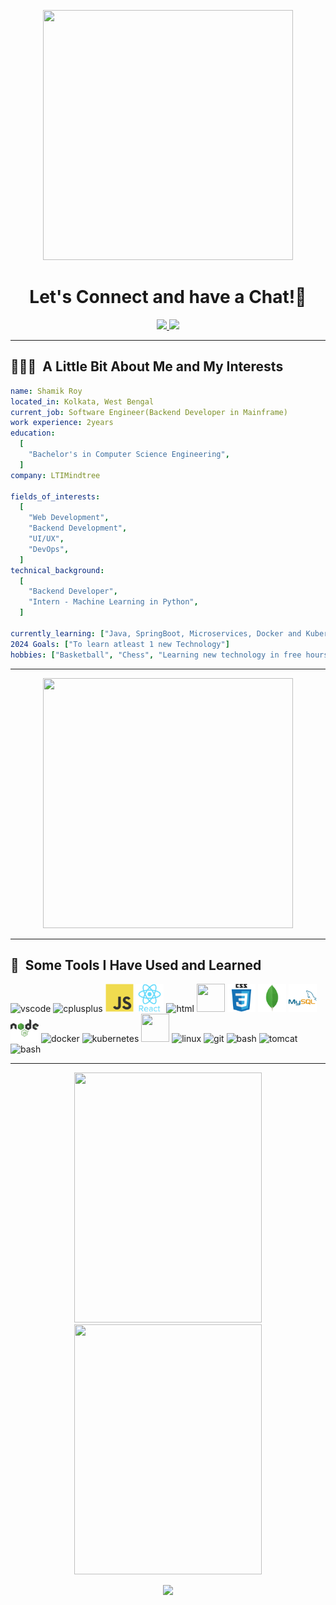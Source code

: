 <p align="center">
<img src="https://i.giphy.com/media/v1.Y2lkPTc5MGI3NjExdGh5N292dXIyZWl5dGw4cDVmdGM4N3U1cnF5ZTUxZGljNHF0NDhlaiZlcD12MV9pbnRlcm5hbF9naWZfYnlfaWQmY3Q9Zw/CrFLL3CnRpw5ddlBMm/giphy.gif" width="400" height="400"/>
</p>

<h1 align="center">
  Let's Connect and have a Chat!💬
</h1>

<p align="center">
<a href="https://vercel.com/shamik-roys-projects">
  <img height="50" src="https://user-images.githubusercontent.com/46517096/166972883-f5f1d88c-0246-4374-88ac-ded0f2cf0699.png"/>
</a>
<a href="https://www.linkedin.com/in/shamikroy25/">
  <img height="50" src="https://user-images.githubusercontent.com/46517096/166973395-19676cd8-f8ec-4abf-83ff-da8243505b82.png"/>
</a>
</p>

---

<h2> 👨🏻‍💻 &nbsp;A Little Bit About Me and My Interests</h2>

```yaml
name: Shamik Roy
located_in: Kolkata, West Bengal
current_job: Software Engineer(Backend Developer in Mainframe)
work experience: 2years
education:
  [
    "Bachelor's in Computer Science Engineering",
  ]
company: LTIMindtree

fields_of_interests:
  [
    "Web Development",
    "Backend Development",
    "UI/UX",
    "DevOps",
  ]
technical_background:
  [
    "Backend Developer",
    "Intern - Machine Learning in Python",
  ]
  
currently_learning: ["Java, SpringBoot, Microservices, Docker and Kubernetes"]
2024 Goals: ["To learn atleast 1 new Technology"]
hobbies: ["Basketball", "Chess", "Learning new technology in free hours"]
```
  
---  

<p align="center">
<img src="https://i.giphy.com/media/v1.Y2lkPTc5MGI3NjExeWd4b2Y3aDdma3dwejAxOTRyYzVvN2dmeWtxYWo1ZXlmOG4wbnVueSZlcD12MV9pbnRlcm5hbF9naWZfYnlfaWQmY3Q9Zw/DPkmxreCZxr7QD9Bq8/giphy.gif" width="400" height="400"/>
</p>

---
  
<h2> 🚀 &nbsp;Some Tools I Have Used and Learned</h2>
<p align="left">
<img src="https://cdn.jsdelivr.net/gh/devicons/devicon/icons/vscode/vscode-original.svg" alt="vscode" width="45" height="45"/>
<img src="https://cdn.jsdelivr.net/gh/devicons/devicon/icons/cplusplus/cplusplus-original.svg" alt="cplusplus" width="45" height="45"/>
<img src="https://raw.githubusercontent.com/devicons/devicon/master/icons/javascript/javascript-original.svg" alt="javascript" width="45" height="45" />
<img src="https://raw.githubusercontent.com/devicons/devicon/master/icons/react/react-original-wordmark.svg" alt="react" width="45" height="45" />
<img src="https://cdn.jsdelivr.net/gh/devicons/devicon/icons/html5/html5-original.svg" alt="html" width="45" height="45"/>
<img src="https://cdn.jsdelivr.net/gh/devicons/devicon@latest/icons/bootstrap/bootstrap-original-wordmark.svg" width="45" height="45" />
<img src="https://raw.githubusercontent.com/devicons/devicon/master/icons/css3/css3-original-wordmark.svg" alt="css3" width="45" height="45" />
<img src="https://raw.githubusercontent.com/devicons/devicon/master/icons/mongodb/mongodb-original.svg" alt="mongodb" width="45" height="45" />
<img src="https://raw.githubusercontent.com/devicons/devicon/master/icons/mysql/mysql-original-wordmark.svg" alt="mysql" width="45" height="45" />
<img src="https://raw.githubusercontent.com/devicons/devicon/master/icons/nodejs/nodejs-original-wordmark.svg" alt="nodejs" width="45" height="45" />
<img src="https://cdn.jsdelivr.net/gh/devicons/devicon/icons/docker/docker-original.svg" alt="docker" width="45" height="45"/>
<img src="https://cdn.jsdelivr.net/gh/devicons/devicon/icons/kubernetes/kubernetes-plain.svg" alt="kubernetes" width="45" height="45"/>
<img src="https://cdn.jsdelivr.net/gh/devicons/devicon/icons/amazonwebservices/amazonwebservices-plain-wordmark.svg" width="45" height="45"/>
<img src="https://cdn.jsdelivr.net/gh/devicons/devicon/icons/linux/linux-original.svg" alt="linux" width="45" height="45"/>       
<img src="https://cdn.jsdelivr.net/gh/devicons/devicon/icons/git/git-original.svg" alt="git" width="45" height="45"/>
<img src="https://cdn.jsdelivr.net/gh/devicons/devicon/icons/bash/bash-original.svg" alt="bash" width="45" height="45"/>
<img src="https://cdn.jsdelivr.net/gh/devicons/devicon@latest/icons/tomcat/tomcat-original-wordmark.svg" alt="tomcat" width="45" height="45"/>
<img src="https://cdn.jsdelivr.net/gh/devicons/devicon@latest/icons/spring/spring-original-wordmark.svg" alt="bash" width="45" height="45"/>
            
</p>

---

<p align="center">
<img src="https://i.giphy.com/media/v1.Y2lkPTc5MGI3NjExOG8xaDViajk1cXppMGQwdWpsazEwODJvcXhncmxrOWo5dzQwOXdjZiZlcD12MV9pbnRlcm5hbF9naWZfYnlfaWQmY3Q9Zw/7FrOU9tPbgAZtxV5mb/giphy-downsized.gif" width="300" height="400"/>
<img src="https://i.giphy.com/media/v1.Y2lkPTc5MGI3NjExOG8xaDViajk1cXppMGQwdWpsazEwODJvcXhncmxrOWo5dzQwOXdjZiZlcD12MV9pbnRlcm5hbF9naWZfYnlfaWQmY3Q9Zw/7FrOU9tPbgAZtxV5mb/giphy-downsized.gif" width="300" height="400"/>
</p>

<p align="center">
  <img src="https://capsule-render.vercel.app/api?type=waving&color=gradient&height=100&section=footer"/>
</p>
